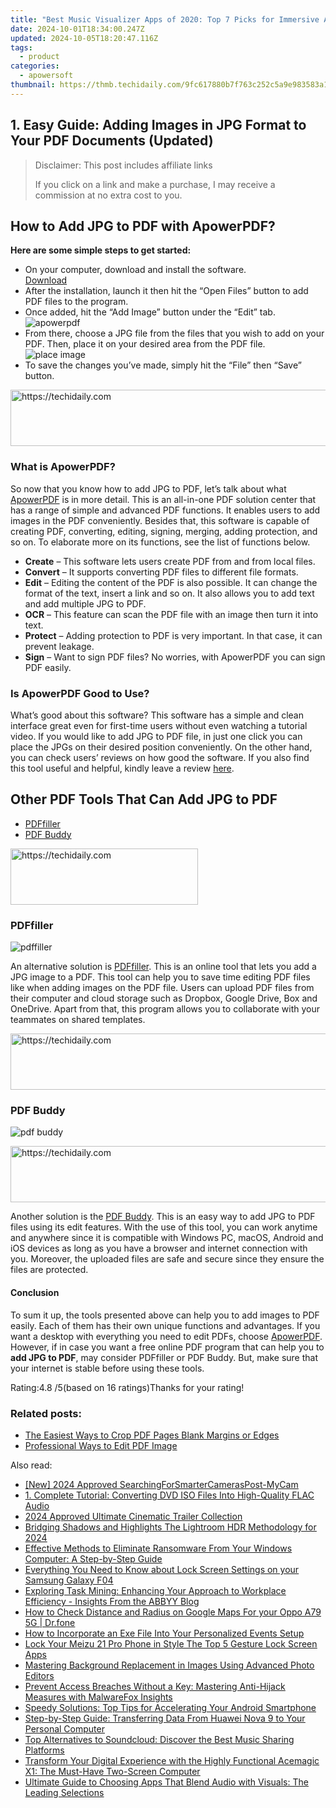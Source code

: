 ```yaml
---
title: "Best Music Visualizer Apps of 2020: Top 7 Picks for Immersive Audio Experience"
date: 2024-10-01T18:34:00.247Z
updated: 2024-10-05T18:20:47.116Z
tags:
  - product
categories:
  - apowersoft
thumbnail: https://thmb.techidaily.com/9fc617880b7f763c252c5a9e983583a15e0501d81b43be135b81d00ad4f84b19.png
---
```


## 1. Easy Guide: Adding Images in JPG Format to Your PDF Documents (Updated)

>  Disclaimer: This post includes affiliate links
>
>  If you click on a link and make a purchase, I may receive a commission at no extra cost to you.
>

## How to Add JPG to PDF with ApowerPDF?

**Here are some simple steps to get started:**

* On your computer, download and install the software.  
[Download](https://tools.techidaily.com/apowersoft/products/)
* After the installation, launch it then hit the “Open Files” button to add PDF files to the program.
* Once added, hit the “Add Image” button under the “Edit” tab.  
![apowerpdf](https://www.apowersoft.com//webusupload.aoscdn.com/apowercom/wp-content/uploads/2020/07/add-image.jpg.webp)
* From there, choose a JPG file from the files that you wish to add on your PDF. Then, place it on your desired area from the PDF file.  
![place image](https://www.apowersoft.com//webusupload.aoscdn.com/apowercom/wp-content/uploads/2020/07/place-jpg.jpg.webp)
* To save the changes you’ve made, simply hit the “File” then “Save” button.

<!-- affiliate ads begin -->
<a href="https://zebaoaffiliateprogram.pxf.io/c/5597632/2137976/21526" target="_top" id="2137976">
  <img src="//a.impactradius-go.com/display-ad/21526-2137976" border="0" alt="https://techidaily.com" width="728" height="90"/>
</a>
<img height="0" width="0" src="https://zebaoaffiliateprogram.pxf.io/i/5597632/2137976/21526" style="position:absolute;visibility:hidden;" border="0" />
<!-- affiliate ads end -->

### What is ApowerPDF?

So now that you know how to add JPG to PDF, let’s talk about what [ApowerPDF](https://tools.techidaily.com/apowersoft/apower-pdf/) is in more detail. This is an all-in-one PDF solution center that has a range of simple and advanced PDF functions. It enables users to add images in the PDF conveniently. Besides that, this software is capable of creating PDF, converting, editing, signing, merging, adding protection, and so on. To elaborate more on its functions, see the list of functions below.

* **Create** – This software lets users create PDF from and from local files.
* **Convert** – It supports converting PDF files to different file formats.
* **Edit**  – Editing the content of the PDF is also possible. It can change the format of the text, insert a link and so on. It also allows you to add text and add multiple JPG to PDF.
* **OCR** – This feature can scan the PDF file with an image then turn it into text.
* **Protect** – Adding protection to PDF is very important. In that case, it can prevent leakage.
* **Sign** – Want to sign PDF files? No worries, with ApowerPDF you can sign PDF easily.

### Is ApowerPDF Good to Use?

What’s good about this software? This software has a simple and clean interface great even for first-time users without even watching a tutorial video. If you would like to add JPG to PDF file, in just one click you can place the JPGs on their desired position conveniently. On the other hand, you can check users’ reviews on how good the software. If you also find this tool useful and helpful, kindly leave a review [here](https://www.g2crowd.com/products/apowerpdf/reviews).

## Other PDF Tools That Can Add JPG to PDF

* [PDFfiller](https://tools.techidaily.com/apowersoft/products/)
* [PDF Buddy](https://tools.techidaily.com/apowersoft/products/)

<!-- affiliate ads begin -->
<a href="https://aligracehair.sjv.io/c/5597632/1880940/19272" target="_top" id="1880940">
  <img src="//a.impactradius-go.com/display-ad/19272-1880940" border="0" alt="https://techidaily.com" width="300" height="90"/>
</a>
<img height="0" width="0" src="https://aligracehair.sjv.io/i/5597632/1880940/19272" style="position:absolute;visibility:hidden;" border="0" />
<!-- affiliate ads end -->

### PDFfiller

![pdffiller](https://www.apowersoft.com//webusupload.aoscdn.com/apowercom/wp-content/uploads/2020/07/add-image-pdffiller.jpg.webp)

An alternative solution is [PDFfiller](https://www.pdffiller.com/en/categories/add-image.htm). This is an online tool that lets you add a JPG image to a PDF. This tool can help you to save time editing PDF files like when adding images on the PDF file. Users can upload PDF files from their computer and cloud storage such as Dropbox, Google Drive, Box and OneDrive. Apart from that, this program allows you to collaborate with your teammates on shared templates.

<!-- affiliate ads begin -->
<a href="https://appsumo.8odi.net/c/5597632/2043594/7443" target="_top" id="2043594">
  <img src="//a.impactradius-go.com/display-ad/7443-2043594" border="0" alt="https://techidaily.com" width="728" height="90"/>
</a>
<img height="0" width="0" src="https://appsumo.8odi.net/i/5597632/2043594/7443" style="position:absolute;visibility:hidden;" border="0" />
<!-- affiliate ads end -->

### PDF Buddy

![pdf buddy](https://www.apowersoft.com//webusupload.aoscdn.com/apowercom/wp-content/uploads/2020/07/add-jpg-using-pdfbuddy.jpg.webp)

<!-- affiliate ads begin -->
<a href="https://aligracehair.sjv.io/c/5597632/1972698/19272" target="_top" id="1972698">
  <img src="//a.impactradius-go.com/display-ad/19272-1972698" border="0" alt="https://techidaily.com" width="728" height="90"/>
</a>
<img height="0" width="0" src="https://aligracehair.sjv.io/i/5597632/1972698/19272" style="position:absolute;visibility:hidden;" border="0" />
<!-- affiliate ads end -->

Another solution is the [PDF Buddy](https://www.pdfbuddy.com/how-to/add-image-to-pdf). This is an easy way to add JPG to PDF files using its edit features. With the use of this tool, you can work anytime and anywhere since it is compatible with Windows PC, macOS, Android and iOS devices as long as you have a browser and internet connection with you. Moreover, the uploaded files are safe and secure since they ensure the files are protected.

#### Conclusion

To sum it up, the tools presented above can help you to add images to PDF easily. Each of them has their own unique functions and advantages. If you want a desktop with everything you need to edit PDFs, choose [ApowerPDF](https://tools.techidaily.com/apowersoft/apower-pdf/). However, if in case you want a free online PDF program that can help you to **add JPG to PDF**, may consider PDFfiller or PDF Buddy. But, make sure that your internet is stable before using these tools.

Rating:4.8 /5(based on 16 ratings)Thanks for your rating!

### Related posts:

* [The Easiest Ways to Crop PDF Pages Blank Margins or Edges](https://tools.techidaily.com/apowersoft/apower-pdf/)
* [Professional Ways to Edit PDF Image](https://tools.techidaily.com/apowersoft/apower-pdf/)

<ins class="adsbygoogle"
     style="display:block"
     data-ad-format="autorelaxed"
     data-ad-client="ca-pub-7571918770474297"
     data-ad-slot="1223367746"></ins>

<ins class="adsbygoogle"
     style="display:block"
     data-ad-client="ca-pub-7571918770474297"
     data-ad-slot="8358498916"
     data-ad-format="auto"
     data-full-width-responsive="true"></ins>

<span class="atpl-alsoreadstyle">Also read:</span>
<div><ul>
<li><a href="https://video-screen-grab.techidaily.com/new-2024-approved-searchingforsmartercameraspost-mycam/"><u>[New] 2024 Approved SearchingForSmarterCamerasPost-MyCam</u></a></li>
<li><a href="https://some-approaches.techidaily.com/1-complete-tutorial-converting-dvd-iso-files-into-high-quality-flac-audio/"><u>1. Complete Tutorial: Converting DVD ISO Files Into High-Quality FLAC Audio</u></a></li>
<li><a href="https://some-skills.techidaily.com/2024-approved-ultimate-cinematic-trailer-collection/"><u>2024 Approved Ultimate Cinematic Trailer Collection</u></a></li>
<li><a href="https://extra-tips.techidaily.com/bridging-shadows-and-highlights-the-lightroom-hdr-methodology-for-2024/"><u>Bridging Shadows and Highlights The Lightroom HDR Methodology for 2024</u></a></li>
<li><a href="https://fox-sys.techidaily.com/effective-methods-to-eliminate-ransomware-from-your-windows-computer-a-step-by-step-guide/"><u>Effective Methods to Eliminate Ransomware From Your Windows Computer: A Step-by-Step Guide</u></a></li>
<li><a href="https://android-unlock.techidaily.com/everything-you-need-to-know-about-lock-screen-settings-on-your-samsung-galaxy-f04-by-drfone-android/"><u>Everything You Need to Know about Lock Screen Settings on your Samsung Galaxy F04</u></a></li>
<li><a href="https://solve-manuals.techidaily.com/exploring-task-mining-enhancing-your-approach-to-workplace-efficiency-insights-from-the-abbyy-blog/"><u>Exploring Task Mining: Enhancing Your Approach to Workplace Efficiency - Insights From the ABBYY Blog</u></a></li>
<li><a href="https://android-location-track.techidaily.com/how-to-check-distance-and-radius-on-google-maps-for-your-oppo-a79-5g-drfone-by-drfone-virtual-android/"><u>How to Check Distance and Radius on Google Maps For your Oppo A79 5G | Dr.fone</u></a></li>
<li><a href="https://fox-sys.techidaily.com/how-to-incorporate-an-exe-file-into-your-personalized-events-setup/"><u>How to Incorporate an Exe File Into Your Personalized Events Setup</u></a></li>
<li><a href="https://android-unlock.techidaily.com/lock-your-meizu-21-pro-phone-in-style-the-top-5-gesture-lock-screen-apps-by-drfone-android/"><u>Lock Your Meizu 21 Pro Phone in Style The Top 5 Gesture Lock Screen Apps</u></a></li>
<li><a href="https://fox-sys.techidaily.com/mastering-background-replacement-in-images-using-advanced-photo-editors/"><u>Mastering Background Replacement in Images Using Advanced Photo Editors</u></a></li>
<li><a href="https://fox-sys.techidaily.com/prevent-access-breaches-without-a-key-mastering-anti-hijack-measures-with-malwarefox-insights/"><u>Prevent Access Breaches Without a Key: Mastering Anti-Hijack Measures with MalwareFox Insights</u></a></li>
<li><a href="https://fox-sys.techidaily.com/speedy-solutions-top-tips-for-accelerating-your-android-smartphone/"><u>Speedy Solutions: Top Tips for Accelerating Your Android Smartphone</u></a></li>
<li><a href="https://fox-sys.techidaily.com/step-by-step-guide-transferring-data-from-huawei-nova-9-to-your-personal-computer/"><u>Step-by-Step Guide: Transferring Data From Huawei Nova 9 to Your Personal Computer</u></a></li>
<li><a href="https://fox-sys.techidaily.com/top-alternatives-to-soundcloud-discover-the-best-music-sharing-platforms/"><u>Top Alternatives to Soundcloud: Discover the Best Music Sharing Platforms</u></a></li>
<li><a href="https://hardware-help.techidaily.com/1723862736498-transform-your-digital-experience-with-the-highly-functional-acemagic-x1-the-must-have-two-screen-computer/"><u>Transform Your Digital Experience with the Highly Functional Acemagic X1: The Must-Have Two-Screen Computer</u></a></li>
<li><a href="https://fox-sys.techidaily.com/ultimate-guide-to-choosing-apps-that-blend-audio-with-visuals-the-leading-selections/"><u>Ultimate Guide to Choosing Apps That Blend Audio with Visuals: The Leading Selections</u></a></li>
</ul></div>

